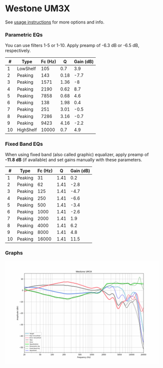 # Westone UM3X
See [usage instructions](https://github.com/jaakkopasanen/AutoEq#usage) for more options and info.

### Parametric EQs
You can use filters 1-5 or 1-10. Apply preamp of -6.3 dB or -6.5 dB, respectively.

|   # | Type      |   Fc (Hz) |    Q |   Gain (dB) |
|-----|-----------|-----------|------|-------------|
|   1 | LowShelf  |       105 | 0.7  |         3.9 |
|   2 | Peaking   |       143 | 0.18 |        -7.7 |
|   3 | Peaking   |      1571 | 1.36 |        -8   |
|   4 | Peaking   |      2190 | 0.62 |         8.7 |
|   5 | Peaking   |      7858 | 0.68 |         4.6 |
|   6 | Peaking   |       138 | 1.98 |         0.4 |
|   7 | Peaking   |       251 | 3.01 |        -0.5 |
|   8 | Peaking   |      7286 | 3.16 |        -0.7 |
|   9 | Peaking   |      9423 | 4.16 |        -2.2 |
|  10 | HighShelf |     10000 | 0.7  |         4.9 |

### Fixed Band EQs
When using fixed band (also called graphic) equalizer, apply preamp of **-11.8 dB** (if available) and set gains manually with these parameters.

|   # | Type    |   Fc (Hz) |    Q |   Gain (dB) |
|-----|---------|-----------|------|-------------|
|   1 | Peaking |        31 | 1.41 |         0.2 |
|   2 | Peaking |        62 | 1.41 |        -2.8 |
|   3 | Peaking |       125 | 1.41 |        -4.7 |
|   4 | Peaking |       250 | 1.41 |        -6.6 |
|   5 | Peaking |       500 | 1.41 |        -3.4 |
|   6 | Peaking |      1000 | 1.41 |        -2.6 |
|   7 | Peaking |      2000 | 1.41 |         1.9 |
|   8 | Peaking |      4000 | 1.41 |         6.2 |
|   9 | Peaking |      8000 | 1.41 |         4.8 |
|  10 | Peaking |     16000 | 1.41 |        11.5 |

### Graphs
![](./Westone%20UM3X.png)
